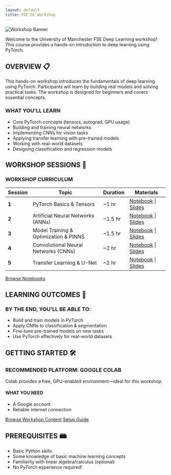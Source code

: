 ```yaml
---
layout: default
title: FSE DL Workshop
---
```


![Workshop Banner](https://i.imgur.com/mTltzAc.png)

<div class="info-box">
  Welcome to the University of Manchester FSE Deep Learning workshop! This course provides a hands-on introduction to deep learning using PyTorch.
</div>

## OVERVIEW 📋

This hands-on workshop introduces the fundamentals of deep learning using PyTorch. Participants will learn by building real models and solving practical tasks. The workshop is designed for beginners and covers essential concepts.

<div class="card">
  <h3>WHAT YOU'LL LEARN</h3>
  <ul>
    <li>Core PyTorch concepts (tensors, autograd, GPU usage)</li>
    <li>Building and training neural networks</li>
    <li>Implementing CNNs for vision tasks</li>
    <li>Applying transfer learning with pre-trained models</li>
    <li>Working with real-world datasets</li>
    <li>Designing classification and regression models</li>
  </ul>
</div>

## WORKSHOP SESSIONS 🧠

<div class="notebook-browser">
  <div class="notebook-card">
    <div class="notebook-header">
      <h3>WORKSHOP CURRICULUM</h3>
    </div>
    <div class="notebook-content">
      <table>
        <thead>
          <tr>
            <th>Session</th>
            <th>Topic</th>
            <th>Duration</th>
            <th>Materials</th>
          </tr>
        </thead>
        <tbody>
          <tr>
            <td><strong>1</strong></td>
            <td>PyTorch Basics & Tensors</td>
            <td>~1 hr</td>
            <td>
              <a href="{{ site.baseurl }}/notebooks/session1">Notebook</a> | 
              <a href="{{ site.baseurl }}/slides/SE01_FSE_DL_WORKSHOP.pdf" target="_blank"><i class="fas fa-file-pdf"></i> Slides</a>
            </td>
          </tr>
          <tr>
            <td><strong>2</strong></td>
            <td>Artificial Neural Networks (ANNs)</td>
            <td>~1.5 hr</td>
            <td>
              <a href="{{ site.baseurl }}/notebooks/session2">Notebook</a> | 
              <a href="{{ site.baseurl }}/slides/SE02_FSE_DL_WORKSHOP.pdf" target="_blank"><i class="fas fa-file-pdf"></i> Slides</a>
            </td>
          </tr>
          <tr>
            <td><strong>3</strong></td>
            <td>Model Training & Optimization & PINNS </td>
            <td>~1.5 hr</td>
            <td>
              <a href="{{ site.baseurl }}/notebooks/session3">Notebook</a> | 
              <a href="{{ site.baseurl }}/slides/SE03_FSE_DL_WORKSHOP.pdf" target="_blank"><i class="fas fa-file-pdf"></i> Slides</a>
            </td>
          </tr>
          <tr>
            <td><strong>4</strong></td>
            <td>Convolutional Neural Networks (CNNs)</td>
            <td>~2 hr</td>
            <td>
              <a href="{{ site.baseurl }}/notebooks/session4">Notebook</a> | 
              <a href="{{ site.baseurl }}/slides/SE04_FSE_DL_WORKSHOP.pdf" target="_blank"><i class="fas fa-file-pdf"></i> Slides</a>
            </td>
          </tr>
          <tr>
            <td><strong>5</strong></td>
            <td>Transfer Learning & U-Net</td>
            <td>~2 hr</td>
            <td>
              <a href="{{ site.baseurl }}/notebooks/session5">Notebook</a> | 
              <a href="{{ site.baseurl }}/slides/SE05_FSE_DL_WORKSHOP.pdf" target="_blank"><i class="fas fa-file-pdf"></i> Slides</a>
            </td>
          </tr>
        </tbody>
      </table>
    </div>
    <div class="notebook-footer">
      <a href="{{ site.baseurl }}/pages/workshop-sessions" class="colab-button">
        Browse Notebooks
      </a>
    </div>
  </div>
</div>

## LEARNING OUTCOMES 🎯

<div class="card">
  <h3>BY THE END, YOU'LL BE ABLE TO:</h3>
  <ul>
    <li>Build and train models in PyTorch</li>
    <li>Apply CNNs to classification & segmentation</li>
    <li>Fine-tune pre-trained models on new tasks</li>
    <li>Use PyTorch effectively for real-world datasets</li>
  </ul>
</div>

## GETTING STARTED 🛠️

<div class="card">
  <h3>RECOMMENDED PLATFORM: GOOGLE COLAB</h3>
  <p>Colab provides a free, GPU-enabled environment—ideal for this workshop.</p>
  
  <h4>WHAT YOU NEED</h4>
  <ul>
    <li>A Google account</li>
    <li>Reliable internet connection</li>
  </ul>
  
  <div class="notebook-footer">
    <a href="{{ site.baseurl }}/pages/workshop-sessions">Browse Workshop Content</a>
    <a href="{{ site.baseurl }}/pages/setup-guide" class="colab-button">
      Setup Guide
    </a>
  </div>
</div>

## PREREQUISITES 📾

<div class="card">
  <ul>
    <li>Basic Python skills</li>
    <li>Some knowledge of basic machine learning concepts</li>
    <li>Familiarity with linear algebra/calculus (optional)</li>
    <li>No PyTorch experience required!</li>
  </ul>
</div>
